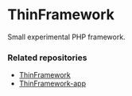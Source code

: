 # ThinFramework

Small experimental PHP framework.


### Related repositories

- [ThinFramework](https://github.com/albhilazo/thin-framework)
- [ThinFramework-app](https://github.com/albhilazo/thin-framework-app)
